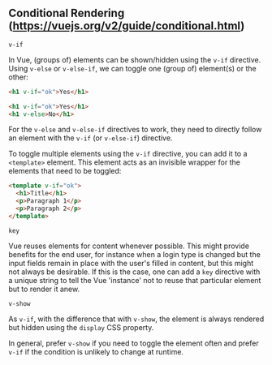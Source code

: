 ## Conditional Rendering (https://vuejs.org/v2/guide/conditional.html)

`v-if`

In Vue, (groups of) elements can be shown/hidden using the `v-if` directive. Using `v-else` or `v-else-if`, we can toggle one (group of) element(s) or the other:
```html
<h1 v-if="ok">Yes</h1>
```
```html
<h1 v-if="ok">Yes</h1>
<h1 v-else>No</h1>
```
For the `v-else` and `v-else-if` directives to work, they need to directly follow an element with the `v-if` (or `v-else-if`) directive.

To toggle multiple elements using the `v-if` directive, you can add it to a `<template>` element. This element acts as an invisible wrapper for the elements that need to be toggled:
```html
<template v-if="ok">
  <h1>Title</h1>
  <p>Paragraph 1</p>
  <p>Paragraph 2</p>
</template>
```

`key`

Vue reuses elements for content whenever possible. This might provide benefits for the end user, for instance when a login type is changed but the input fields remain in place with the user's filled in content, but this might not always be desirable. If this is the case, one can add a `key` directive with a unique string to tell the Vue 'instance' not to reuse that particular element but to render it anew.

`v-show`

As `v-if`, with the difference that with `v-show`, the element is always rendered but hidden using the `display` CSS property.

In general, prefer `v-show` if you need to toggle the element often and prefer `v-if` if the condition is unlikely to change at runtime.
